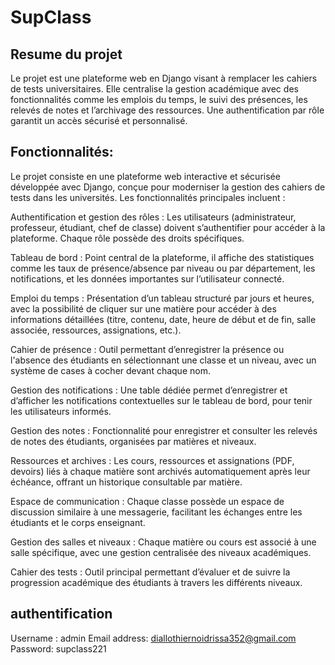 # SupClass
## Resume du projet
Le projet est une plateforme web en Django visant à remplacer les cahiers de tests universitaires. Elle centralise la gestion académique avec des fonctionnalités comme les emplois du temps, le suivi des présences, les relevés de notes et l’archivage des ressources. Une authentification par rôle garantit un accès sécurisé et personnalisé.
## Fonctionnalités:
Le projet consiste en une plateforme web interactive et sécurisée développée avec Django, conçue pour moderniser la gestion des cahiers de tests dans les universités. Les fonctionnalités principales incluent :

Authentification et gestion des rôles : Les utilisateurs (administrateur, professeur, étudiant, chef de classe) doivent s’authentifier pour accéder à la plateforme. Chaque rôle possède des droits spécifiques.

Tableau de bord : Point central de la plateforme, il affiche des statistiques comme les taux de présence/absence par niveau ou par département, les notifications, et les données importantes sur l’utilisateur connecté.

Emploi du temps : Présentation d’un tableau structuré par jours et heures, avec la possibilité de cliquer sur une matière pour accéder à des informations détaillées (titre, contenu, date, heure de début et de fin, salle associée, ressources, assignations, etc.).

Cahier de présence : Outil permettant d’enregistrer la présence ou l'absence des étudiants en sélectionnant une classe et un niveau, avec un système de cases à cocher devant chaque nom.

Gestion des notifications : Une table dédiée permet d’enregistrer et d’afficher les notifications contextuelles sur le tableau de bord, pour tenir les utilisateurs informés.

Gestion des notes : Fonctionnalité pour enregistrer et consulter les relevés de notes des étudiants, organisées par matières et niveaux.

Ressources et archives : Les cours, ressources et assignations (PDF, devoirs) liés à chaque matière sont archivés automatiquement après leur échéance, offrant un historique consultable par matière.

Espace de communication : Chaque classe possède un espace de discussion similaire à une messagerie, facilitant les échanges entre les étudiants et le corps enseignant.

Gestion des salles et niveaux : Chaque matière ou cours est associé à une salle spécifique, avec une gestion centralisée des niveaux académiques.

Cahier des tests : Outil principal permettant d’évaluer et de suivre la progression académique des étudiants à travers les différents niveaux.

## authentification
Username : admin
Email address: diallothiernoidrissa352@gmail.com
Password: supclass221
